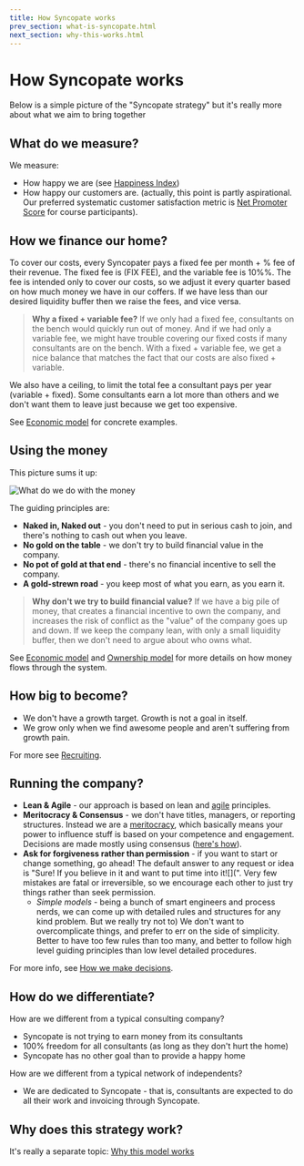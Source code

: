 ```yaml
---
title: How Syncopate works
prev_section: what-is-syncopate.html
next_section: why-this-works.html
---
```


How Syncopate works
===================

Below is a simple picture of the "Syncopate strategy" but it's really more about what we aim to bring together

What do we measure?
-------------------

We measure:

-   How happy we are (see [Happiness Index](happiness-index.html))
-   How happy our customers are. (actually, this point is partly aspirational. Our preferred systematic customer satisfaction metric is [Net Promoter Score](http://en.wikipedia.org/wiki/Net_Promoter) for course participants).

How we finance our home?
---------------------------

To cover our costs, every Syncopater pays a fixed fee per month + % fee of their revenue. The fixed fee is (FIX FEE), and the variable fee is 10%%. The fee is intended only to cover our costs, so we adjust it every quarter based on how much money we have in our coffers. If we have less than our desired liquidity buffer then we raise the fees, and vice versa.

> **Why a fixed + variable fee?** If we only had a fixed fee, consultants on the bench would quickly run out of money. And if we had only a variable fee, we might have trouble covering our fixed costs if many consultants are on the bench. With a fixed + variable fee, we get a nice balance that matches the fact that our costs are also fixed + variable.

We also have a ceiling, to limit the total fee a consultant pays per year (variable + fixed). Some consultants earn a lot more than others and we don't want them to leave just because we get too expensive.

See [Economic model](economic-model.html) for concrete examples.

Using the money
-----------------------------

This picture sums it up:

![What do we do with the money](../assets/WhatDoWeDoWithTheMoney.png "What do we do with the money")

The guiding principles are:

-   **Naked in, Naked out** - you don't need to put in serious cash to join, and there's nothing to cash out when you leave.
-   **No gold on the table** - we don't try to build financial value in the company.
-   **No pot of gold at that end** - there's no financial incentive to sell the company.
-   **A gold-strewn road** - you keep most of what you earn, as you earn it.

> **Why don't we try to build financial value?** If we have a big pile of money, that creates a financial incentive to own the company, and increases the risk of conflict as the "value" of the company goes up and down. If we keep the company lean, with only a small liquidity buffer, then we don't need to argue about who owns what.

See [Economic model](economic-model.html) and [Ownership model](ownership-model.html) for more details on how money flows through the system.

How big to become?
--------------------------

-   We don't have a growth target. Growth is not a goal in itself.
-   We grow only when we find awesome people and aren't suffering from growth pain.

For more see [Recruiting](recruiting.html).

Running the company?
--------------------------

-   **Lean & Agile** - our approach is based on lean and [agile](http://agilemanifesto.org) principles.
-   **Meritocracy & Consensus** - we don't have titles, managers, or reporting structures. Instead we are a [meritocracy](http://en.wikipedia.org/wiki/Meritocracy), which basically means your power to influence stuff is based on your competence and engagement. Decisions are made mostly using consensus ([here's how](decisions.html)).
-   **Ask for forgiveness rather than permission** - if you want to start or change something, go ahead! The default answer to any request or idea is "Sure! If you believe in it and want to put time into it![](". Very few mistakes are fatal or irreversible, so we encourage each other to just try things rather than seek permission.
    * *Simple models* - being a bunch of smart engineers and process nerds, we can come up with detailed rules and structures for any kind problem. But we really try not to) We don't want to overcomplicate things, and prefer to err on the side of simplicity. Better to have too few rules than too many, and better to follow high level guiding principles than low level detailed procedures.

For more info, see [How we make decisions](decisions.html).

How do we differentiate?
------------------------

How are we different from a typical consulting company?

-   Syncopate is not trying to earn money from its consultants
-   100% freedom for all consultants (as long as they don't hurt the home)
-   Syncopate has no other goal than to provide a happy home

How are we different from a typical network of independents?

-   We are dedicated to Syncopate - that is, consultants are expected to do all their work and invoicing through Syncopate.

Why does this strategy work?
----------------------------

It's really a separate topic: [Why this model works](why-this-works.html)
